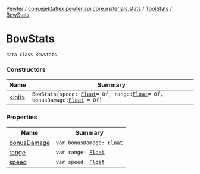 [Pewter](../../../index.md) / [com.ejektaflex.pewter.api.core.materials.stats](../../index.md) / [ToolStats](../index.md) / [BowStats](./index.md)

# BowStats

`data class BowStats`

### Constructors

| Name | Summary |
|---|---|
| [&lt;init&gt;](-init-.md) | `BowStats(speed: `[`Float`](https://kotlinlang.org/api/latest/jvm/stdlib/kotlin/-float/index.html)` = 0f, range: `[`Float`](https://kotlinlang.org/api/latest/jvm/stdlib/kotlin/-float/index.html)` = 0f, bonusDamage: `[`Float`](https://kotlinlang.org/api/latest/jvm/stdlib/kotlin/-float/index.html)` = 0f)` |

### Properties

| Name | Summary |
|---|---|
| [bonusDamage](bonus-damage.md) | `var bonusDamage: `[`Float`](https://kotlinlang.org/api/latest/jvm/stdlib/kotlin/-float/index.html) |
| [range](range.md) | `var range: `[`Float`](https://kotlinlang.org/api/latest/jvm/stdlib/kotlin/-float/index.html) |
| [speed](speed.md) | `var speed: `[`Float`](https://kotlinlang.org/api/latest/jvm/stdlib/kotlin/-float/index.html) |
